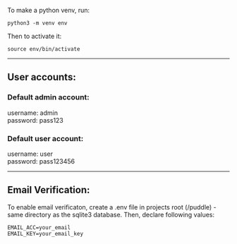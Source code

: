 To make a python venv, run:
```
python3 -m venv env
```
Then to activate it:
```
source env/bin/activate
```
---
## User accounts:
### Default admin account:
username: admin
<br>
password: pass123

### Default user account:
username: user
<br>
password: pass123456

---
## Email Verification:
To enable email verificaton, create a .env file in projects root (/puddle) - same directory as the sqlite3 database. Then, declare following values:
```
EMAIL_ACC=your_email
EMAIL_KEY=your_email_key
```
